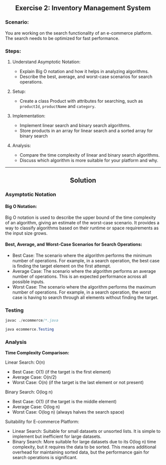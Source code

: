 <h2 align="center">Exercise 2: Inventory Management System</h2>

### Scenario: 
You are working on the search functionality of an e-commerce platform. The search needs to be optimized for fast performance.


### Steps:
1. Understand Asymptotic Notation:
    - Explain Big O notation and how it helps in analyzing algorithms.
    - Describe the best, average, and worst-case scenarios for search operations.

2. Setup:
    - Create a class Product with attributes for searching, such as `productId`, `productName` and `category`.

3. Implementation:
    - Implement linear search and binary search algorithms.
    - Store products in an array for linear search and a sorted array for binary search

4. Analysis:
    - Compare the time complexity of linear and binary search algorithms.
    - Discuss which algorithm is more suitable for your platform and why.



---

<h2 align="center">Solution</h2>


### Asymptotic Notation

#### Big O Notation:

Big O notation is used to describe the upper bound of the time complexity of an algorithm, giving an estimate of the worst-case scenario. It provides a way to classify algorithms based on their runtime or space requirements as the input size grows.


#### Best, Average, and Worst-Case Scenarios for Search Operations:

- Best Case: The scenario where the algorithm performs the minimum number of operations. For example, in a search operation, the best case is finding the target element on the first attempt.
- Average Case: The scenario where the algorithm performs an average number of operations. This is an expected performance across all possible inputs.
- Worst Case: The scenario where the algorithm performs the maximum number of operations. For example, in a search operation, the worst case is having to search through all elements without finding the target.




### Testing

```java
javac ./ecommerce/*.java
```

```java
java ecommerce.Testing
```

### Analysis



**Time Complexity Comparison:**

Linear Search: O(n)
- Best Case: O(1) (if the target is the first element)
- Average Case: O(n/2)
- Worst Case: O(n) (if the target is the last element or not present)


Binary Search: O(log n)
- Best Case: O(1) (if the target is the middle element)
- Average Case: O(log n)
- Worst Case: O(log n) (always halves the search space)


Suitability for E-commerce Platform:
- Linear Search: Suitable for small datasets or unsorted lists. It is simple to implement but inefficient for large datasets.
- Binary Search: More suitable for large datasets due to its O(log n) time complexity, but it requires the data to be sorted. This means additional overhead for maintaining sorted data, but the performance gain for search operations is significant.

